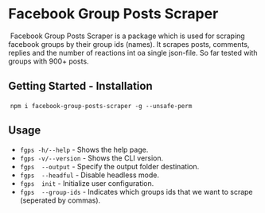 # Facebook Group Posts Scraper 
​​
Facebook Group Posts Scraper is a package which is used for scraping facebook groups by their group ids (names).
It scrapes posts, comments, replies and the number of reactions int oa single json-file.
So far tested with groups with 900+ posts. 
​
## Getting Started - Installation
​
`npm i facebook-group-posts-scraper -g --unsafe-perm`
​
## Usage
 
- `fgps -h/--help`     - Shows the help page.
- `fgps -v/--version`  - Shows the CLI version.
- `fgps  --output`     - Specify the output folder destination.
- `fgps  --headful`    - Disable headless mode.
- `fgps  init`         - Initialize user configuration.
- `fgps  --group-ids`  - Indicates which groups ids that we want to scrape (seperated by commas).
